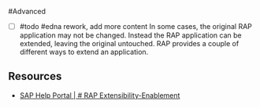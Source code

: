 #Advanced 
- [ ] #todo #edna rework, add more content
In some cases, the original RAP application may not be changed. Instead the RAP application can be extended, leaving the original untouched. RAP provides a couple of different ways to extend an application.
## Resources
- [SAP Help Portal | # RAP Extensibility-Enablement](https://help.sap.com/docs/ABAP_PLATFORM_NEW/fc4c71aa50014fd1b43721701471913d/ef8a3df0d7dd4332999aa3921982eed9.html?locale=en-US)

